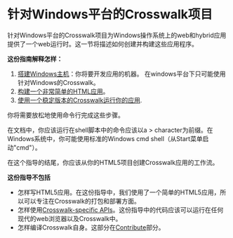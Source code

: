 
# 针对Windows平台的Crosswalk项目

针对Windows平台的Crosswalk项目为Windows操作系统上的web和hybrid应用提供了一个web运行时。这一节将描述如何创建并构建这些应用程序。

**这份指南解释怎样：**

 1. [搭建Windows主机](/documentation/windows/windows_host_setup.html)：你将要开发应用的机器。
在windows平台下只可能使用针对Windows的Crosswalk。
 2. [构建一个非常简单的HTML应用](/documentation/windows/build_an_application.html)。
 3. [使用一个稳定版本的Crosswalk运行你的应用](/documentation/windows/run_on_windows.html).

你将需要放松地使用命令行完成这些步骤。

在文档中，你应该运行在shell脚本中的命令应该以a > character为前缀。在Windows系统中，你可能使用标准的Windows cmd shell（从Start菜单启动"cmd"）。

在这个指导的结尾，你应该从你的HTML5项目创建Crosswalk应用的工作流。

**这份指导不包括**

*   怎样写HTML5应用。在这份指导中，我们使用了一个简单的HTML5应用，所以可以专注在Crosswalk的打包和部署方面。
*    怎样使用[Crosswalk-specific APIs](/documentation/apis/web_apis.html#Experimental-APIs)。这份指导中的代码应该可以运行在任何现代的web浏览器以及Crosswalk中。
*    怎样编译Crosswalk自身。这部分在[Contribute](/contribute)部分。
